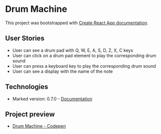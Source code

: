 # Drum Machine

This project was bootstrapped with [Create React App documentation](https://facebook.github.io/create-react-app/docs/getting-started).

## User Stories

- User can see a drum pad with Q, W, E, A, S, D, Z, X, C keys
- User can click on a drum pad element to play the corresponding drum sound
- User can press a keyboard key to play the corresponding drum sound
- User can see a display with the name of the note

## Technologies

- Marked version: 0.7.0 - [Documentation](https://cdnjs.com/libraries/marked)

## Project preview

- [Drum Machine - Codepen](https://codepen.io/stormi186/full/OeBYgz)


